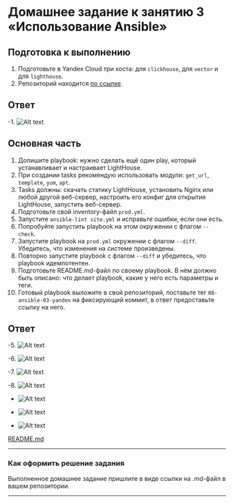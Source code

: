 # Домашнее задание к занятию 3 «Использование Ansible»

## Подготовка к выполнению

1. Подготовьте в Yandex Cloud три хоста: для `clickhouse`, для `vector` и для `lighthouse`.
2. Репозиторий находится [по ссылке](https://github.com/VKCOM/lighthouse).

## Ответ

-1. ![Alt text](https://github.com/wineperm/SHDEVOPS-2/assets/15356046/94078586-b42c-477f-b0fa-148174aebe42)

## Основная часть

1. Допишите playbook: нужно сделать ещё один play, который устанавливает и настраивает LightHouse.
2. При создании tasks рекомендую использовать модули: `get_url`, `template`, `yum`, `apt`.
3. Tasks должны: скачать статику LightHouse, установить Nginx или любой другой веб-сервер, настроить его конфиг для открытия LightHouse, запустить веб-сервер.
4. Подготовьте свой inventory-файл `prod.yml`.
5. Запустите `ansible-lint site.yml` и исправьте ошибки, если они есть.
6. Попробуйте запустить playbook на этом окружении с флагом `--check`.
7. Запустите playbook на `prod.yml` окружении с флагом `--diff`. Убедитесь, что изменения на системе произведены.
8. Повторно запустите playbook с флагом `--diff` и убедитесь, что playbook идемпотентен.
9. Подготовьте README.md-файл по своему playbook. В нём должно быть описано: что делает playbook, какие у него есть параметры и теги.
10. Готовый playbook выложите в свой репозиторий, поставьте тег `08-ansible-03-yandex` на фиксирующий коммит, в ответ предоставьте ссылку на него.

## Ответ 

-5. ![Alt text](https://github.com/wineperm/SHDEVOPS-2/assets/15356046/7f6838fa-c44c-4b83-b0ec-f6d189138dfe)

-6. ![Alt text](https://github.com/wineperm/SHDEVOPS-2/assets/15356046/dfa0b1ac-7f18-48e0-9985-7c4799d8bfdc)

-7. ![Alt text](https://github.com/wineperm/SHDEVOPS-2/assets/15356046/7ea57061-d12d-47f8-a1f7-1a310858f4b1)

-8. ![Alt text](https://github.com/wineperm/SHDEVOPS-2/assets/15356046/652f11ac-bcf9-4457-9733-3ed0a6cb5d10)

- ![Alt text](https://github.com/wineperm/SHDEVOPS-2/assets/15356046/67b26850-8230-463d-b809-104a09ef4572) 

- ![Alt text](https://github.com/wineperm/SHDEVOPS-2/assets/15356046/73a09811-db9f-4ea1-b3c1-f5f42f79a2af)

- ![Alt text](https://github.com/wineperm/SHDEVOPS-2/assets/15356046/623013cc-168d-4684-896b-c17f43f255e7)

[README.md](https://github.com/wineperm/SHDEVOPS-2/blob/29cdfa8919132d5b5b74bb3647baf72b0592c365/mnt-homeworks/08-ansible-03-yandex/playbook/README.md)

---

### Как оформить решение задания

Выполненное домашнее задание пришлите в виде ссылки на .md-файл в вашем репозитории.

---

